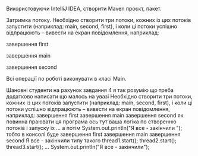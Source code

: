 Використовуючи IntelliJ IDEA, створити Maven проєкт, пакет.

Затримка потоку. Необхідно створити три потоки, кожних із цих потоків запустити (наприклад: main, second, first), і коли ці потоки успішно відпрацюють – вивести на екран повідомлення, наприклад:

завершення first

завершення main

завершення second

Всі операції по роботі виконувати в класі Main.



Шановні студенти
на рахунок завдання 4
я так розумію що треба додатково написати що малось на увазі
Необхідно створити три потоки, кожних із цих потоків запустити (наприклад: main, second, first), і коли ці потоки успішно відпрацюють – вивести на екран повідомлення, наприклад:
завершення first
завершення main
завершення second
як повинна праювати ця програма
ось тут ваша логіка по створенню потоків і запуску їх
...
а потім
System.out.println("Я все - закінчили ");
тобто в консолі буде
завершення first
завершення main
завершення second
Я все - закінчили
типу такого
thread1.start();
thread2.start();
thread3.start();
...
System.out.println("Я все - закінчили");